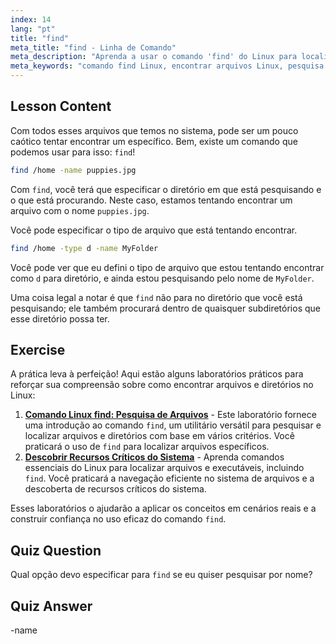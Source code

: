 ```yaml
---
index: 14
lang: "pt"
title: "find"
meta_title: "find - Linha de Comando"
meta_description: "Aprenda a usar o comando 'find' do Linux para localizar arquivos e diretórios. Descubra opções básicas de pesquisa e melhore suas habilidades de gerenciamento de arquivos Linux."
meta_keywords: "comando find Linux, encontrar arquivos Linux, pesquisa de diretório Linux, tutorial do comando find, gerenciamento de arquivos Linux, Linux para iniciantes, guia Linux"
---
```


## Lesson Content

Com todos esses arquivos que temos no sistema, pode ser um pouco caótico tentar encontrar um específico. Bem, existe um comando que podemos usar para isso: `find`!

```bash
find /home -name puppies.jpg
```

Com `find`, você terá que especificar o diretório em que está pesquisando e o que está procurando. Neste caso, estamos tentando encontrar um arquivo com o nome `puppies.jpg`.

Você pode especificar o tipo de arquivo que está tentando encontrar.

```bash
find /home -type d -name MyFolder
```

Você pode ver que eu defini o tipo de arquivo que estou tentando encontrar como `d` para diretório, e ainda estou pesquisando pelo nome de `MyFolder`.

Uma coisa legal a notar é que `find` não para no diretório que você está pesquisando; ele também procurará dentro de quaisquer subdiretórios que esse diretório possa ter.

## Exercise

A prática leva à perfeição! Aqui estão alguns laboratórios práticos para reforçar sua compreensão sobre como encontrar arquivos e diretórios no Linux:

1. **[Comando Linux find: Pesquisa de Arquivos](https://labex.io/pt/labs/linux-linux-find-command-file-searching-219191)** - Este laboratório fornece uma introdução ao comando `find`, um utilitário versátil para pesquisar e localizar arquivos e diretórios com base em vários critérios. Você praticará o uso de `find` para localizar arquivos específicos.
2. **[Descobrir Recursos Críticos do Sistema](https://labex.io/pt/labs/linux-discover-critical-system-resources-388032)** - Aprenda comandos essenciais do Linux para localizar arquivos e executáveis, incluindo `find`. Você praticará a navegação eficiente no sistema de arquivos e a descoberta de recursos críticos do sistema.

Esses laboratórios o ajudarão a aplicar os conceitos em cenários reais e a construir confiança no uso eficaz do comando `find`.

## Quiz Question

Qual opção devo especificar para `find` se eu quiser pesquisar por nome?

## Quiz Answer

-name